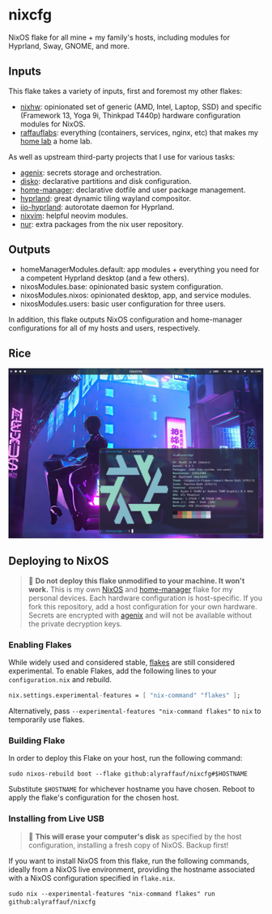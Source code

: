 # nixcfg
NixOS flake for all mine + my family's hosts, including modules for Hyprland, Sway, GNOME, and more. 

## Inputs
This flake takes a variety of inputs, first and foremost my other flakes:
- [nixhw](https://github.com/alyraffauf/nixhw): opinionated set of generic (AMD, Intel, Laptop, SSD) and specific (Framework 13, Yoga 9i, Thinkpad T440p) hardware configuration modules for NixOS.
- [raffauflabs](https://github.com/alyraffauf/raffauflabs): everything (containers, services, nginx, etc) that makes my [home lab](https://raffauflabs.com) a home lab.

As well as upstream third-party projects that I use for various tasks:
- [agenix](https://github.com/ryantm/agenix): secrets storage and orchestration.
- [disko](https://github.com/nix-community/disko): declarative partitions and disk configuration.
- [home-manager](https://github.com/nix-community/home-manager): declarative dotfile and user package management.
- [hyprland](https://github.com/hyprwm/Hyprland): great dynamic tiling wayland compositor.
- [iio-hyprland](https://github.com/JeanSchoeller/iio-hyprland): autorotate daemon for Hyprland.
- [nixvim](https://github.com/nix-community/nixvim): helpful neovim modules.
- [nur](https://github.com/nix-community/NUR): extra packages from the nix user repository.

## Outputs

- homeManagerModules.default: app modules + everything you need for a competent Hyprland desktop (and a few others).
- nixosModules.base: opinionated basic system configuration.
- nixosModules.nixos: opinionated desktop, app, and service modules.
- nixosModules.users: basic user configuration for three users.

In addition, this flake outputs NixOS configuration and home-manager configurations for all of my hosts and users, respectively. 

## Rice
![](./_img/hyprland.png)

## Deploying to NixOS
> :red_circle: **Do not deploy this flake unmodified to your machine. It won't work.**
> This is my own [NixOS](https://nixos.org/) and [home-manager](https://github.com/nix-community/home-manager) flake for my personal devices.
> Each hardware configuration is host-specific. If you fork this repository, add a host configuration for your own hardware.
> Secrets are encrypted with [agenix](https://github.com/ryantm/agenix) and will not be available without the private decryption keys.

### Enabling Flakes
While widely used and considered stable, [flakes](https://wiki.nixos.org/wiki/Flakes) are still considered experimental. To enable Flakes, add the following lines to your `configuration.nix` and rebuild.
```nix
nix.settings.experimental-features = [ "nix-command" "flakes" ];
```

Alternatively, pass `--experimental-features "nix-command flakes"` to `nix` to temporarily use flakes.

### Building Flake
In order to deploy this Flake on your host, run the following command:
```console
sudo nixos-rebuild boot --flake github:alyraffauf/nixcfg#$HOSTNAME
```
Substitute `$HOSTNAME` for whichever hostname you have chosen. Reboot to apply the flake's configuration for the chosen host.

### Installing from Live USB
> :red_circle: **This will erase your computer's disk** as specified by the host configuration, installing a fresh copy of NixOS. Backup first!

If you want to install NixOS from this flake, run the following commands, ideally from a NixOS live environment, providing the hostname associated with a NixOS configuration specified in `flake.nix`.
```console
sudo nix --experimental-features "nix-command flakes" run github:alyraffauf/nixcfg
```